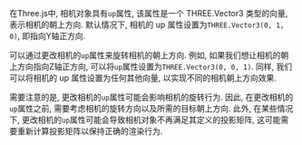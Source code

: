 在Three.js中, 相机对象具有`up`属性, 该属性是一个 THREE.Vector3 类型的向量, 表示相机的朝上方向. 默认情况下, 相机的 up 属性设置为`THREE.Vector3(0, 1, 0)`, 即指向Y轴正方向. 

可以通过更改相机的`up`属性来旋转相机的朝上方向. 例如, 如果我们想让相机的朝上方向指向Z轴正方向, 可以将`up`属性设置为`THREE.Vector3(0, 0, 1)`. 
同样, 我们可以将相机的 up 属性设置为任何其他向量, 以实现不同的相机朝上方向效果. 

需要注意的是, 更改相机的`up`属性可能会影响相机的旋转行为. 因此, 在更改相机的`up`属性之前, 需要考虑相机的旋转方向以及所需的目标朝上方向. 
此外, 在某些情况下, 更改相机的`up`属性可能会导致相机对象不再满足其定义的投影矩阵, 这可能需要重新计算投影矩阵以保持正确的渲染行为. 